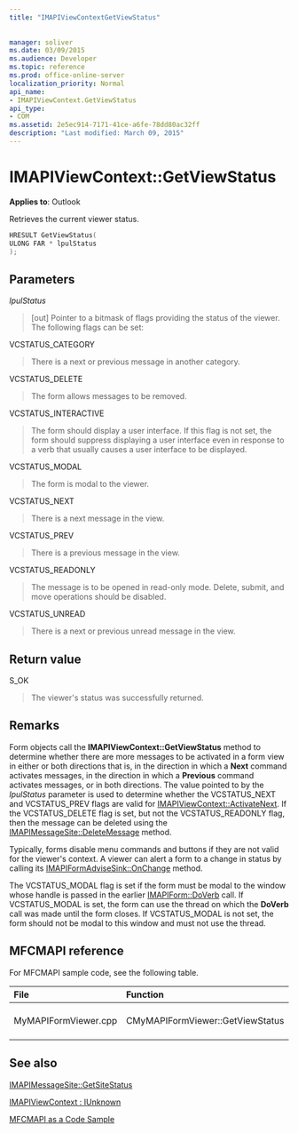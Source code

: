```yaml
---
title: "IMAPIViewContextGetViewStatus"
 
 
manager: soliver
ms.date: 03/09/2015
ms.audience: Developer
ms.topic: reference
ms.prod: office-online-server
localization_priority: Normal
api_name:
- IMAPIViewContext.GetViewStatus
api_type:
- COM
ms.assetid: 2e5ec914-7171-41ce-a6fe-78dd80ac32ff
description: "Last modified: March 09, 2015"
---
```


# IMAPIViewContext::GetViewStatus

  
  
**Applies to**: Outlook 
  
Retrieves the current viewer status. 
  
```cpp
HRESULT GetViewStatus(
ULONG FAR * lpulStatus
);
```

## Parameters

 _lpulStatus_
  
> [out] Pointer to a bitmask of flags providing the status of the viewer. The following flags can be set:
    
VCSTATUS_CATEGORY 
  
> There is a next or previous message in another category. 
    
VCSTATUS_DELETE 
  
> The form allows messages to be removed. 
    
VCSTATUS_INTERACTIVE 
  
> The form should display a user interface. If this flag is not set, the form should suppress displaying a user interface even in response to a verb that usually causes a user interface to be displayed. 
    
VCSTATUS_MODAL 
  
> The form is modal to the viewer. 
    
VCSTATUS_NEXT 
  
> There is a next message in the view. 
    
VCSTATUS_PREV 
  
> There is a previous message in the view. 
    
VCSTATUS_READONLY 
  
> The message is to be opened in read-only mode. Delete, submit, and move operations should be disabled. 
    
VCSTATUS_UNREAD 
  
> There is a next or previous unread message in the view.
    
## Return value

S_OK 
  
> The viewer's status was successfully returned.
    
## Remarks

Form objects call the **IMAPIViewContext::GetViewStatus** method to determine whether there are more messages to be activated in a form view in either or both directions that is, in the direction in which a **Next** command activates messages, in the direction in which a **Previous** command activates messages, or in both directions. The value pointed to by the  _lpulStatus_ parameter is used to determine whether the VCSTATUS_NEXT and VCSTATUS_PREV flags are valid for [IMAPIViewContext::ActivateNext](imapiviewcontext-activatenext.md). If the VCSTATUS_DELETE flag is set, but not the VCSTATUS_READONLY flag, then the message can be deleted using the [IMAPIMessageSite::DeleteMessage](imapimessagesite-deletemessage.md) method. 
  
Typically, forms disable menu commands and buttons if they are not valid for the viewer's context. A viewer can alert a form to a change in status by calling its [IMAPIFormAdviseSink::OnChange](imapiformadvisesink-onchange.md) method. 
  
The VCSTATUS_MODAL flag is set if the form must be modal to the window whose handle is passed in the earlier [IMAPIForm::DoVerb](imapiform-doverb.md) call. If VCSTATUS_MODAL is set, the form can use the thread on which the **DoVerb** call was made until the form closes. If VCSTATUS_MODAL is not set, the form should not be modal to this window and must not use the thread. 
  
## MFCMAPI reference

For MFCMAPI sample code, see the following table.
  
|**File**|**Function**|**Comment**|
|:-----|:-----|:-----|
|MyMAPIFormViewer.cpp  <br/> |CMyMAPIFormViewer::GetViewStatus  <br/> |MFCMAPI implements the **IMAPIViewContext::GetViewStatus** method in this function.  <br/> |
   
## See also



[IMAPIMessageSite::GetSiteStatus](imapimessagesite-getsitestatus.md)
  
[IMAPIViewContext : IUnknown](imapiviewcontextiunknown.md)


[MFCMAPI as a Code Sample](mfcmapi-as-a-code-sample.md)

